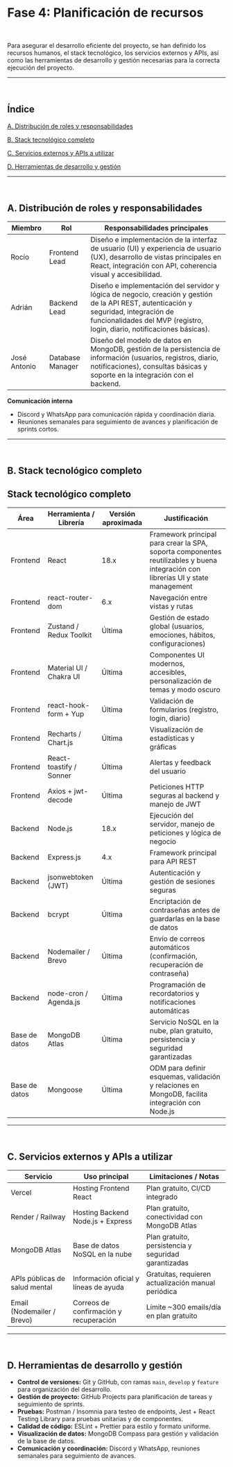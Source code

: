 # Fase 4: Planificación de recursos

<br>

Para asegurar el desarrollo eficiente del proyecto, se han definido los recursos humanos, el stack tecnológico, los servicios externos y APIs, así como las herramientas de desarrollo y gestión necesarias para la correcta ejecución del proyecto.

---

<br>

## Índice

[A. Distribución de roles y responsabilidades](#a-distribuci%C3%B3n-de-roles-y-responsabilidades)

[B. Stack tecnológico completo](#b-stack-tecnol%C3%B3gico-completo)

[C. Servicios externos y APIs a utilizar](#c-servicios-externos-y-apis-a-utilizar)

[D. Herramientas de desarrollo y gestión](#d-herramientas-de-desarrollo-y-gesti%C3%B3n)


---

<br>

## A. Distribución de roles y responsabilidades

| Miembro       | Rol                   | Responsabilidades principales |
|---------------|----------------------|-------------------------------|
| Rocío         | Frontend Lead        | Diseño e implementación de la interfaz de usuario (UI) y experiencia de usuario (UX), desarrollo de vistas principales en React, integración con API, coherencia visual y accesibilidad. |
| Adrián        | Backend Lead         | Diseño e implementación del servidor y lógica de negocio, creación y gestión de la API REST, autenticación y seguridad, integración de funcionalidades del MVP (registro, login, diario, notificaciones básicas). |
| José Antonio  | Database Manager     | Diseño del modelo de datos en MongoDB, gestión de la persistencia de información (usuarios, registros, diario, notificaciones), consultas básicas y soporte en la integración con el backend. |

**Comunicación interna**  
- Discord y WhatsApp para comunicación rápida y coordinación diaria.  
- Reuniones semanales para seguimiento de avances y planificación de sprints cortos.

---

<br>

## B. Stack tecnológico completo

## Stack tecnológico completo

| Área         | Herramienta / Librería       | Versión aproximada | Justificación |
|--------------|-----------------------------|-----------------|---------------|
| Frontend     | React                       | 18.x            | Framework principal para crear la SPA, soporta componentes reutilizables y buena integración con librerías UI y state management |
| Frontend     | react-router-dom            | 6.x             | Navegación entre vistas y rutas |
| Frontend     | Zustand / Redux Toolkit      | Última          | Gestión de estado global (usuarios, emociones, hábitos, configuraciones) |
| Frontend     | Material UI / Chakra UI      | Última          | Componentes UI modernos, accesibles, personalización de temas y modo oscuro |
| Frontend     | react-hook-form + Yup        | Última          | Validación de formularios (registro, login, diario) |
| Frontend     | Recharts / Chart.js          | Última          | Visualización de estadísticas y gráficas |
| Frontend     | React-toastify / Sonner      | Última          | Alertas y feedback del usuario |
| Frontend     | Axios + jwt-decode           | Última          | Peticiones HTTP seguras al backend y manejo de JWT |
| Backend      | Node.js                     | 18.x            | Ejecución del servidor, manejo de peticiones y lógica de negocio |
| Backend      | Express.js                  | 4.x             | Framework principal para API REST |
| Backend      | jsonwebtoken (JWT)          | Última          | Autenticación y gestión de sesiones seguras |
| Backend      | bcrypt                      | Última          | Encriptación de contraseñas antes de guardarlas en la base de datos |
| Backend      | Nodemailer / Brevo           | Última          | Envío de correos automáticos (confirmación, recuperación de contraseña) |
| Backend      | node-cron / Agenda.js        | Última          | Programación de recordatorios y notificaciones automáticas |
| Base de datos | MongoDB Atlas               | Última          | Servicio NoSQL en la nube, plan gratuito, persistencia y seguridad garantizadas |
| Base de datos | Mongoose                    | Última          | ODM para definir esquemas, validación y relaciones en MongoDB, facilita integración con Node.js |


---

<br>


## C. Servicios externos y APIs a utilizar

| Servicio         | Uso principal                         | Limitaciones / Notas |
|-----------------|--------------------------------------|--------------------|
| Vercel           | Hosting Frontend React               | Plan gratuito, CI/CD integrado |
| Render / Railway | Hosting Backend Node.js + Express    | Plan gratuito, conectividad con MongoDB Atlas |
| MongoDB Atlas    | Base de datos NoSQL en la nube       | Plan gratuito, persistencia y seguridad garantizadas |
| APIs públicas de salud mental | Información oficial y líneas de ayuda | Gratuitas, requieren actualización manual periódica |
| Email (Nodemailer / Brevo) | Correos de confirmación y recuperación | Límite ~300 emails/día en plan gratuito |

---

<br>

## D. Herramientas de desarrollo y gestión

- **Control de versiones:** Git y GitHub, con ramas `main`, `develop` y `feature` para organización del desarrollo.  
- **Gestión de proyecto:** GitHub Projects para planificación de tareas y seguimiento de sprints.  
- **Pruebas:** Postman / Insomnia para testeo de endpoints, Jest + React Testing Library para pruebas unitarias y de componentes.  
- **Calidad de código:** ESLint + Prettier para estilo y formato uniforme.  
- **Visualización de datos:** MongoDB Compass para gestión y validación de la base de datos.  
- **Comunicación y coordinación:** Discord y WhatsApp, reuniones semanales para seguimiento de avances.  
